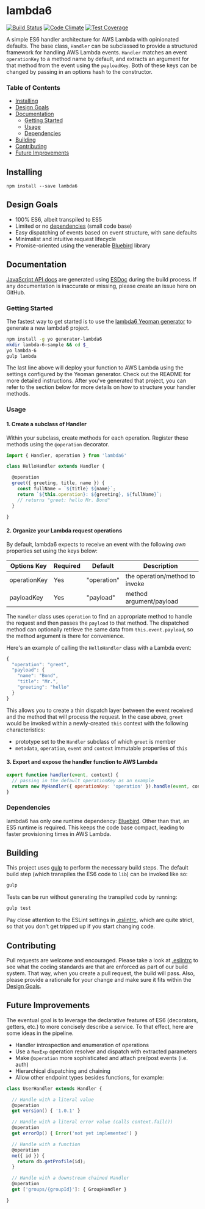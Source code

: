 # lambda6
[![Build Status](https://travis-ci.org/nombers/lambda6.svg)](https://travis-ci.org/nombers/lambda6)
[![Code Climate](https://codeclimate.com/github/nombers/lambda6/badges/gpa.svg)](https://codeclimate.com/github/nombers/lambda6)
[![Test Coverage](https://codeclimate.com/github/nombers/lambda6/badges/coverage.svg)](https://codeclimate.com/github/nombers/lambda6/coverage)

A simple ES6 handler architecture for AWS Lambda with opinionated defaults. The base class, `Handler` can be subclassed to provide a structured framework for handling AWS Lambda events. `Handler` matches an event `operationKey` to a method name by default, and extracts an argument for that method from the event using the `payloadKey`. Both of these keys can be changed by passing in an options hash to the constructor.

### Table of Contents
* [Installing](#installing)
* [Design Goals](#design-goals)
* [Documentation](#documentation)
    * [Getting Started](#getting-started)
    * [Usage](#usage)
    * [Dependencies](#dependencies)
* [Building](#building)
* [Contributing](#contributing)
* [Future Improvements](#future-improvements)

## Installing
`npm install --save lambda6`

## Design Goals
* 100% ES6, albeit transpiled to ES5
* Limited or no [dependencies](#dependencies) (small code base)
* Easy dispatching of events based on event structure, with sane defaults
* Minimalist and intuitive request lifecycle
* Promise-oriented using the venerable [Bluebird](https://github.com/petkaantonov/bluebird) library

## Documentation
[JavaScript API docs](https://docs) are generated using [ESDoc](https://esdoc.org) during the build process. If any documentation is inaccurate or missing, please create an issue here on GitHub.

### Getting Started
The fastest way to get started is to use the [lambda6 Yeoman generator](https://github.com/nombers/generator-lambda6) to generate a new lambda6 project.

```bash
npm install -g yo generator-lambda6
mkdir lambda-6-sample && cd $_
yo lambda-6
gulp lambda
```

The last line above will deploy your function to AWS Lambda using the settings configured by the Yeoman generator. Check out the README for more detailed instructions. After you've generated that project, you can refer to the section below for more details on how to structure your handler methods.

### Usage
#### 1. Create a subclass of Handler
Within your subclass, create methods for each operation. Register these methods using the `@operation` decorator.

```javascript
import { Handler, operation } from 'lambda6'

class HelloHandler extends Handler {

  @operation
  greet({ greeting, title, name }) {
    const fullName = `${title} ${name}`;
    return `${this.operation}: ${greeting}, ${fullName}`;
    // returns "greet: hello Mr. Bond"
  }

}
```

#### 2. Organize your Lambda request operations

By default, lambda6 expects to receive an event with the following _own_ properties set using the keys below:

Options Key  | Required | Default     | Description
-------------|----------|-------------|-----------------------------------------
operationKey | Yes      | "operation" | the operation/method to invoke
payloadKey   | Yes      | "payload"   | method argument/payload

The `Handler` class uses `operation` to find an appropriate method to handle the request and then passes the `payload` to that method. The dispatched method can optionally retrieve the same data from `this.event.payload`, so the method argument is there for convenience.

Here's an example of calling the `HelloHandler` class with a Lambda event:
```javascript
{
  "operation": "greet",
  "payload": {
    "name": "Bond",
    "title": "Mr.",
    "greeting": "hello"
  }
}
```

This allows you to create a thin dispatch layer between the event received and the method that will process the request. In the case above, `greet` would be invoked within a newly-created `this` context with the following characteristics:

* prototype set to the `Handler` subclass of which `greet` is member
* `metadata`, `operation`, `event` and `context` immutable properties of `this`

#### 3. Export and expose the handler function to AWS Lambda

```javascript
export function handler(event, context) {
  // passing in the default operationKey as an example
  return new MyHandler({ operationKey: 'operation' }).handle(event, context);
}
```

### Dependencies
lambda6 has only one runtime dependency: [Bluebird](https://github.com/petkaantonov/bluebird). Other than that, an ES5 runtime is required. This keeps the code base compact, leading to faster provisioning times in AWS Lambda.

## Building
This project uses [gulp](https://gulpjs.com) to perform the necessary build steps. The default build step (which transpiles the ES6 code to `lib`) can be invoked like so:
```bash
gulp
```

Tests can be run without generating the transpiled code by running:
```bash
gulp test
```

Pay close attention to the ESLint settings in [.eslintrc](.eslintrc), which are quite strict, so that you don't get tripped up if you start changing code.

## Contributing
Pull requests are welcome and encouraged. Please take a look at [.eslintrc](.eslintrc) to see what the coding standards are that are enforced as part of our build system. That way, when you create a pull request, the build will pass. Also, please provide a rationale for your change and make sure it fits within the [Design Goals](#Design-Goals).

## Future Improvements
The eventual goal is to leverage the declarative features of ES6 (decorators, getters, etc.) to more concisely describe a service. To that effect, here are some ideas in the pipeline.

* Handler introspection and enumeration of operations
* Use a `RexExp` operation resolver and dispatch with extracted parameters
* Make `@operation` more sophisticated and attach pre/post events (i.e. auth)
* Hierarchical dispatching and chaining
* Allow other endpoint types besides functions, for example:
```javascript
class UserHandler extends Handler {

  // Handle with a literal value
  @operation
  get version() { '1.0.1' }

  // Handle with a literal error value (calls context.fail())
  @operation
  get errorOp() { Error('not yet implemented') }

  // Handle with a function
  @operation
  me({ id }) {
    return db.getProfile(id);
  }

  // Handle with a downstream chained Handler
  @operation
  get ['groups/{groupId}']: { GroupHandler }

}
```
